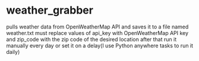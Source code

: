 # weather_grabber
pulls weather data from OpenWeatherMap API and saves it to a file named weather.txt
must replace values of api_key with OpenWeatherMap  API key and zip_code with the zip code of the desired location 
after that run it manually every day or set it on a delay(I use Python anywhere tasks to run it daily)

